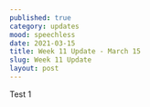 ```yaml
---
published: true
category: updates
mood: speechless
date: 2021-03-15
title: Week 11 Update - March 15
slug: Week 11 Update
layout: post
---
```

Test 1